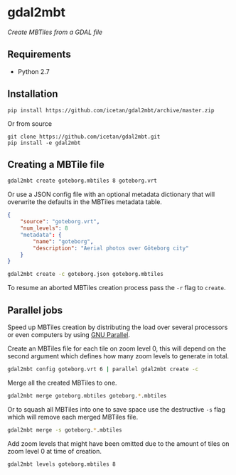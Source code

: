# gdal2mbt

*Create MBTiles from a GDAL file*

## Requirements

- Python 2.7

## Installation

```
pip install https://github.com/icetan/gdal2mbt/archive/master.zip
```

Or from source

```
git clone https://github.com/icetan/gdal2mbt.git
pip install -e gdal2mbt
```

## Creating a MBTile file

```sh
gdal2mbt create goteborg.mbtiles 8 goteborg.vrt
```

Or use a JSON config file with an optional metadata dictionary that will
overwrite the defaults in the MBTiles metadata table.

```json
{
    "source": "goteborg.vrt",
    "num_levels": 8
    "metadata": {
        "name": "goteborg",
        "description": "Aerial photos over Göteborg city"
    }
}
```

```sh
gdal2mbt create -c goteborg.json goteborg.mbtiles
```

To resume an aborted MBTiles creation process pass the `-r` flag to `create`.

## Parallel jobs

Speed up MBTiles creation by distributing the load over several processors or
even computers by using [GNU Parallel](http://www.gnu.org/software/parallel/).

Create an MBTiles file for each tile on zoom level 0, this will depend on the
second argument which defines how many zoom levels to generate in total.

```sh
gdal2mbt config goteborg.vrt 6 | parallel gdal2mbt create -c
```

Merge all the created MBTiles to one.

```sh
gdal2mbt merge goteborg.mbtiles goteborg.*.mbtiles
```

Or to squash all MBTiles into one to save space use the destructive `-s` flag
which will remove each merged MBTiles file.

```sh
gdal2mbt merge -s goteborg.*.mbtiles
```

Add zoom levels that might have been omitted due to the amount of tiles on zoom
level 0 at time of creation.

```sh
gdal2mbt levels goteborg.mbtiles 8
```
